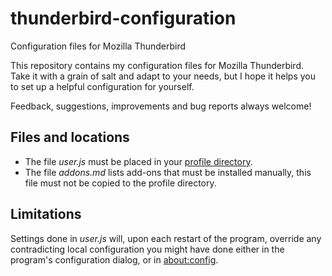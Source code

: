 # thunderbird-configuration
Configuration files for Mozilla Thunderbird

This repository contains my configuration files for Mozilla Thunderbird. Take it with a grain of salt and adapt to your needs, but I hope it helps you to set up a helpful configuration for yourself.

Feedback, suggestions, improvements and bug reports always welcome!

## Files and locations
* The file *user.js* must be placed in your [profile directory](https://support.mozilla.org/en-US/kb/profiles-where-thunderbird-stores-user-data).
* The file *addons.md* lists add-ons that must be installed manually, this file must not be copied to the profile directory.

## Limitations
Settings done in *user.js* will, upon each restart of the program, override any contradicting local configuration you might have done either in the program's configuration dialog, or in [about:config](https://support.mozilla.org/en-US/kb/config-editor).
